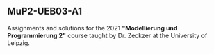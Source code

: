 ## MuP2-UEB03-A1
Assignments and solutions for the 2021 **"Modellierung und Programmierung 2"** course taught by Dr. Zeckzer at the University of Leipzig.